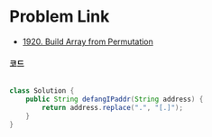 # Problem Link
- [1920. Build Array from Permutation](https://leetcode.com/problems/defanging-an-ip-address/)


#### 코드

```java

class Solution {
    public String defangIPaddr(String address) {
        return address.replace(".", "[.]");
    }
}

```

